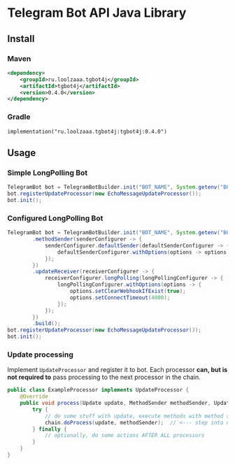 # Telegram Bot API Java Library

## Install

### Maven
```xml
<dependency>
    <groupId>ru.loolzaaa.tgbot4j</groupId>
    <artifactId>tgbot4j</artifactId>
    <version>0.4.0</version>
</dependency>
```

### Gradle
```
implementation("ru.loolzaaa.tgbot4j:tgbot4j:0.4.0")
```

## Usage

### Simple LongPolling Bot
```java
TelegramBot bot = TelegramBotBuilder.init("BOT_NAME", System.getenv("BOT_TOKEN")).build();
bot.registerUpdateProcessor(new EchoMessageUpdateProcessor());
bot.init();
```

### Configured LongPolling Bot
```java
TelegramBot bot = TelegramBotBuilder.init("BOT_NAME", System.getenv("BOT_TOKEN"))
        .methodSender(senderConfigurer -> {
            senderConfigurer.defaultSender(defaultSenderConfigurer -> {
                defaultSenderConfigurer.withOptions(options -> options.setMaxThreads(4));
            });
        })
        .updateReceiver(receiverConfigurer -> {
            receiverConfigurer.longPolling(longPollingConfigurer -> {
                longPollingConfigurer.withOptions(options -> {
                    options.setClearWebhookIfExist(true);
                    options.setConnectTimeout(4000);
                });
            });
        })
        .build();
bot.registerUpdateProcessor(new EchoMessageUpdateProcessor());
bot.init();
```

### Update processing

Implement `UpdateProcessor` and register it to bot. Each processor **can, but is not required to** pass processing to the next processor in the chain. 
```java
public class ExampleProcessor implements UpdateProcessor {
    @Override
    public void process(Update update, MethodSender methodSender, UpdateProcessorChain chain) {
        try {
            // do some stuff with update, execute methods with method sender
            chain.doProcess(update, methodSender);  // <--- step into next processor in chain
        } finally {
            // optionally, do some actions AFTER ALL processors
        }
    }
}
